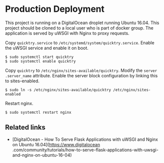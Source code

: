 # Production Deployment
This project is running on a DigitalOcean droplet running Ubuntu 16.04. This
project should be cloned to a local user who is part of docker group. The
application is served by uWSGI with Nginx to proxy requests.

Copy `quicktry.service` to `/etc/systemd/system/quicktry.service`.
Enable the uWSGI service and enable it on boot.

```
$ sudo systemctl start quicktry
$ sudo systemctl enable quicktry
```

Copy `quicktry` to `/etc/nginx/sites-available/quicktry`. Modify the `server
.server_name` attribute. Enable the server block configuration by linking
this to sites-enabled.

```
$ sudo ln -s /etc/nginx/sites-available/quicktry /etc/nginx/sites-enabled
```

Restart nginx.
```
$ sudo systemctl restart nginx
```

## Related links
* [DigitalOcean - How To Serve Flask Applications with uWSGI and Nginx on
Ubuntu 16.04](https://www.digitalocean
.com/community/tutorials/how-to-serve-flask-applications-with-uwsgi-and-nginx-on-ubuntu-16-04)